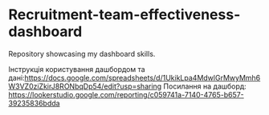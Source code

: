 # Recruitment-team-effectiveness-dashboard
Repository showcasing my dashboard skills.


Інструкція користування дашбордом та дані:https://docs.google.com/spreadsheets/d/1UkikLpa4MdwlGrMwyMmh6W3VZ0ziZkirJ8RONbqDp54/edit?usp=sharing
Посилання на дашборд: https://lookerstudio.google.com/reporting/c059741a-7140-4765-b657-39235836bdda
